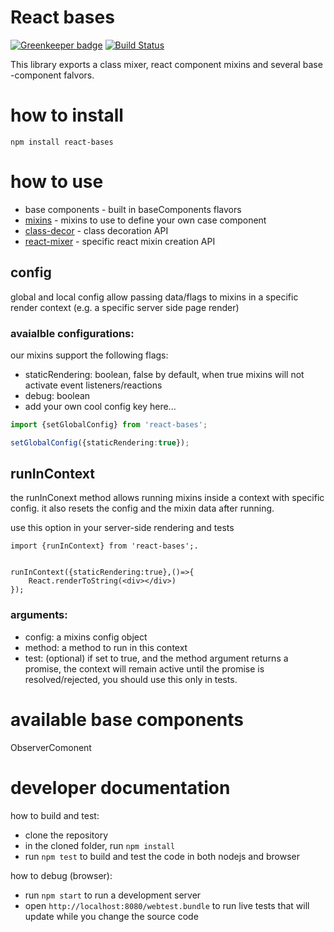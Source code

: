 # React bases

 [![Greenkeeper badge](https://badges.greenkeeper.io/wix/react-bases.svg)](https://greenkeeper.io/)
 [![Build Status](https://travis-ci.org/wix/react-bases.svg?branch=master)](https://travis-ci.org/wix/react-bases)

This library exports a class mixer,  react component mixins and several base -component falvors.



# how to install

```
npm install react-bases
```



# how to use

 - base components - built in baseComponents flavors
 - [mixins](./docs/mixins.md) - mixins to use to define your own case component
 - [class-decor](./docs/class-decor/README.md) - class decoration API
 - [react-mixer](./docs/react-mixer.md) - specific react mixin creation API


## config

global and local config allow passing data/flags to mixins in a specific render context (e.g. a specific server side page render)

### avaialble configurations:
our mixins support the following flags:
- staticRendering: boolean, false by default, when true mixins will not activate event listeners/reactions
- debug: boolean
- add your own cool config key here...



```ts
import {setGlobalConfig} from 'react-bases';

setGlobalConfig({staticRendering:true});
```



## runInContext
the runInConext method allows running mixins inside a context with specific config.
it also resets the config and the mixin data after running.

use this option in your server-side rendering and tests

```tsx
import {runInContext} from 'react-bases';.


runInContext({staticRendering:true},()=>{
    React.renderToString(<div></div>)
});

```

### arguments:

- config: a mixins config object
- method: a method to run in this context
- test: (optional) if set to true, and the method argument returns a promise, the context will remain active until the promise is resolved/rejected, you should use this only in tests.


# available base components

ObserverComonent

# developer documentation
how to build and test:
 - clone the repository
 - in the cloned folder, run `npm install`
 - run `npm test` to build and test the code in both nodejs and browser

how to debug (browser):
 - run `npm start` to run a development server
 - open `http://localhost:8080/webtest.bundle` to run live tests that will update while you change the source code
